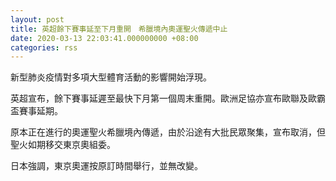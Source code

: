 ```yaml
---
layout: post
title: 英超餘下賽事延至下月重開　希臘境內奧運聖火傳遞中止
date: 2020-03-13 22:03:41.000000000 +08:00
categories: rss
---
```


新型肺炎疫情對多項大型體育活動的影響開始浮現。

英超宣布，餘下賽事延遲至最快下月第一個周末重開。歐洲足協亦宣布歐聯及歐霸盃賽事延期。

原本正在進行的奧運聖火希臘境內傳遞，由於沿途有大批民眾聚集，宣布取消，但聖火如期移交東京奧組委。

日本強調，東京奧運按原訂時間舉行，並無改變。
